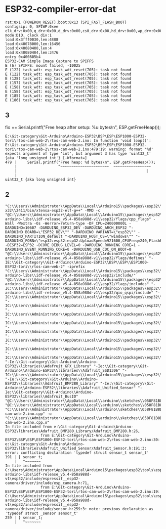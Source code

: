 
# ESP32-compiler-error-dat

    rst:0x1 (POWERON_RESET),boot:0x13 (SPI_FAST_FLASH_BOOT)
    configsip: 0, SPIWP:0xee
    clk_drv:0x00,q_drv:0x00,d_drv:0x00,cs0_drv:0x00,hd_drv:0x00,wp_drv:0x00
    mode:DIO, clock div:1
    load:0x3fff0030,len:4888
    load:0x40078000,len:16456
    load:0x40080400,len:4
    load:0x40080404,len:3476
    entry 0x400805b4
    ESP32-CAM Simple Image Capture to SPIFFS
    E (6) SPIFFS: mount failed, -10025
    E (122) task_wdt: esp_task_wdt_reset(705): task not found
    E (122) task_wdt: esp_task_wdt_reset(705): task not found
    E (128) task_wdt: esp_task_wdt_reset(705): task not found
    E (157) task_wdt: esp_task_wdt_reset(705): task not found
    E (158) task_wdt: esp_task_wdt_reset(705): task not found
    E (158) task_wdt: esp_task_wdt_reset(705): task not found
    E (185) task_wdt: esp_task_wdt_reset(705): task not found
    E (186) task_wdt: esp_task_wdt_reset(705): task not found

## 3 

fix ==   Serial.printf("Free heap after setup: %u bytes\n", ESP.getFreeHeap());

    E:\Git-category\Git-Arduino\Arduino-ESP32\BSP\ESP\ESP1000-ESP32-tori\rtos-cam-web-2\rtos-cam-web-2.ino: In function 'void loop()':
    E:\Git-category\Git-Arduino\Arduino-ESP32\BSP\ESP\ESP1000-ESP32-tori\rtos-cam-web-2\rtos-cam-web-2.ino:479:19: warning: format '%d' expects argument of type 'int', but argument 3 has type 'uint32_t' {aka 'long unsigned int'} [-Wformat=]
    479 |     Serial.printf("Free heap: %d bytes\n", ESP.getFreeHeap());
        |                   ^~~~~~~~~~~~~~~~~~~~~~~  ~~~~~~~~~~~~~~~~~
        |                                                           |
        |                                                           uint32_t {aka long unsigned int}

## 2 

    "C:\\Users\\Administrator\\AppData\\Local\\Arduino15\\packages\\esp32\\tools\\esp-x32\\2411/bin/xtensa-esp32-elf-g++" -MMD -c "@C:\\Users\\Administrator\\AppData\\Local\\Arduino15\\packages\\esp32\\tools\\esp32-arduino-libs\\idf-release_v5.4-858a988d-v1\\esp32/flags/cpp_flags" -Wall -Wextra -Os -Werror=return-type -DF_CPU=240000000L -DARDUINO=10607 -DARDUINO_ESP32_DEV -DARDUINO_ARCH_ESP32 "-DARDUINO_BOARD=\"ESP32_DEV\"" "-DARDUINO_VARIANT=\"esp32\"" -DARDUINO_PARTITION_default "-DARDUINO_HOST_OS=\"windows\"" "-DARDUINO_FQBN=\"esp32:esp32:esp32:UploadSpeed=921600,CPUFreq=240,FlashFreq=80,FlashMode=qio,FlashSize=4M,PartitionScheme=default,DebugLevel=none,PSRAM=disabled,LoopCore=1,EventsCore=0,EraseFlash=all,JTAGAdapter=default,ZigbeeMode=default\"" -DESP32=ESP32 -DCORE_DEBUG_LEVEL=0 -DARDUINO_RUNNING_CORE=1 -DARDUINO_EVENT_RUNNING_CORE=0 -DARDUINO_USB_CDC_ON_BOOT=0 "@C:\\Users\\Administrator\\AppData\\Local\\Arduino15\\packages\\esp32\\tools\\esp32-arduino-libs\\idf-release_v5.4-858a988d-v1\\esp32/flags/defines" "-IE:\\Git-category\\Git-Arduino\\Arduino-ESP32\\BSP\\ESP\\ESP1000-ESP32-tori\\rtos-cam-web-2" -iprefix "C:\\Users\\Administrator\\AppData\\Local\\Arduino15\\packages\\esp32\\tools\\esp32-arduino-libs\\idf-release_v5.4-858a988d-v1\\esp32/include/" "@C:\\Users\\Administrator\\AppData\\Local\\Arduino15\\packages\\esp32\\tools\\esp32-arduino-libs\\idf-release_v5.4-858a988d-v1\\esp32/flags/includes" "-IC:\\Users\\Administrator\\AppData\\Local\\Arduino15\\packages\\esp32\\tools\\esp32-arduino-libs\\idf-release_v5.4-858a988d-v1\\esp32/qio_qspi/include" "-IC:\\Users\\Administrator\\AppData\\Local\\Arduino15\\packages\\esp32\\hardware\\esp32\\3.2.1\\cores\\esp32" "-IC:\\Users\\Administrator\\AppData\\Local\\Arduino15\\packages\\esp32\\hardware\\esp32\\3.2.1\\variants\\esp32" "-IC:\\Users\\Administrator\\AppData\\Local\\Arduino15\\packages\\esp32\\hardware\\esp32\\3.2.1\\libraries\\FS\\src" "-IC:\\Users\\Administrator\\AppData\\Local\\Arduino15\\packages\\esp32\\hardware\\esp32\\3.2.1\\libraries\\LittleFS\\src" "-IC:\\Users\\Administrator\\AppData\\Local\\Arduino15\\packages\\esp32\\hardware\\esp32\\3.2.1\\libraries\\WiFi\\src" "-IC:\\Users\\Administrator\\AppData\\Local\\Arduino15\\packages\\esp32\\hardware\\esp32\\3.2.1\\libraries\\Network\\src" "-IC:\\Users\\Administrator\\AppData\\Local\\Arduino15\\packages\\esp32\\hardware\\esp32\\3.2.1\\libraries\\WebServer\\src" "-IC:\\Users\\Administrator\\AppData\\Local\\Arduino15\\packages\\esp32\\hardware\\esp32\\3.2.1\\libraries\\Wire\\src" "-Ie:\\Git-category\\Git-Arduino\\Arduino-ESP32\\libraries\\Adafruit_GFX_Library" "-Ie:\\Git-category\\Git-Arduino\\Arduino-ESP32\\libraries\\Adafruit_SSD1306" "-IC:\\Users\\Administrator\\AppData\\Local\\Arduino15\\packages\\esp32\\hardware\\esp32\\3.2.1\\libraries\\SPI\\src" "-Ie:\\Git-category\\Git-Arduino\\Arduino-ESP32\\libraries\\Adafruit_BMP280_Library" "-Ie:\\Git-category\\Git-Arduino\\Arduino-ESP32\\libraries\\Adafruit_Unified_Sensor" "-Ie:\\Git-category\\Git-Arduino\\Arduino-ESP32\\libraries\\Adafruit_BusIO" "@C:\\Users\\Administrator\\AppData\\Local\\arduino\\sketches\\058F81B8D9D12F158C24DA0778C64AEF/build_opt.h" "@C:\\Users\\Administrator\\AppData\\Local\\arduino\\sketches\\058F81B8D9D12F158C24DA0778C64AEF/file_opts" "C:\\Users\\Administrator\\AppData\\Local\\arduino\\sketches\\058F81B8D9D12F158C24DA0778C64AEF\\sketch\\rtos-cam-web-2.ino.cpp" -o "C:\\Users\\Administrator\\AppData\\Local\\arduino\\sketches\\058F81B8D9D12F158C24DA0778C64AEF\\sketch\\rtos-cam-web-2.ino.cpp.o"
    In file included from e:\Git-category\Git-Arduino\Arduino-ESP32\libraries\Adafruit_BMP280_Library/Adafruit_BMP280.h:26,
                    from E:\Git-category\Git-Arduino\Arduino-ESP32\BSP\ESP\ESP1000-ESP32-tori\rtos-cam-web-2\rtos-cam-web-2.ino:30:
    e:\Git-category\Git-Arduino\Arduino-ESP32\libraries\Adafruit_Unified_Sensor/Adafruit_Sensor.h:191:3: error: conflicting declaration 'typedef struct sensor_t sensor_t'
    191 | } sensor_t;
        |   ^~~~~~~~
    In file included from C:\Users\Administrator\AppData\Local\Arduino15\packages\esp32\tools\esp32-arduino-libs\idf-release_v5.4-858a988d-v1\esp32/include/espressif__esp32-camera/driver/include/esp_camera.h:71,
                    from E:\Git-category\Git-Arduino\Arduino-ESP32\BSP\ESP\ESP1000-ESP32-tori\rtos-cam-web-2\rtos-cam-web-2.ino:19:
    C:\Users\Administrator\AppData\Local\Arduino15\packages\esp32\tools\esp32-arduino-libs\idf-release_v5.4-858a988d-v1\esp32/include/espressif__esp32-camera/driver/include/sensor.h:259:3: note: previous declaration as 'typedef struct _sensor sensor_t'
    259 | } sensor_t;
        |   ^~~~~~~~
